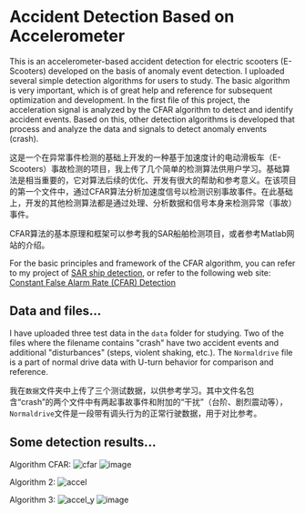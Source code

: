 # Accident Detection Based on Accelerometer

This is an accelerometer-based accident detection for electric scooters (E-Scooters) developed on the basis of anomaly event detection. I uploaded several simple detection algorithms for users to study. The basic algorithm is very important, which is of great help and reference for subsequent optimization and development. In the first file of this project, the acceleration signal is analyzed by the CFAR algorithm to detect and identify accident events. Based on this, other detection algorithms is developed that process and analyze the data and signals to detect anomaly envents (crash).

这是一个在异常事件检测的基础上开发的一种基于加速度计的电动滑板车（E-Scooters）事故检测的项目，我上传了几个简单的检测算法供用户学习。基础算法是相当重要的，它对算法后续的优化、开发有很大的帮助和参考意义。在该项目的第一个文件中，通过CFAR算法分析加速度信号以检测识别事故事件。在此基础上，开发的其他检测算法都是通过处理、分析数据和信号本身来检测异常（事故）事件。

CFAR算法的基本原理和框架可以参考我的SAR船舶检测项目，或者参考Matlab网站的介绍。

For the basic principles and framework of the CFAR algorithm, you can refer to my project of [SAR ship detection](https://github.com/Rc-W024/SAR_Ship_detection_CFAR#constant-false-alarm-rate-cfar), or refer to the following web site: [Constant False Alarm Rate (CFAR) Detection](https://ww2.mathworks.cn/help/phased/ug/constant-false-alarm-rate-cfar-detection.html)

## Data and files...
I have uploaded three test data in the `data` folder for studying. Two of the files where the filename contains "crash" have two accident events and additional "disturbances" (steps, violent shaking, etc.). The `Normaldrive` file is a part of normal drive data with U-turn behavior for comparison and reference.

我在`数据`文件夹中上传了三个测试数据，以供参考学习。其中文件名包含“crash”的两个文件中有两起事故事件和附加的“干扰”（台阶、剧烈震动等），`Normaldrive`文件是一段带有调头行为的正常行驶数据，用于对比参考。

## Some detection results...
Algorithm CFAR:
![cfar](https://user-images.githubusercontent.com/97808991/156751830-3220bc8e-1b9a-4ff6-827d-5d37ef054066.png)
![image](https://user-images.githubusercontent.com/97808991/156751927-ad3edd30-d26f-488a-b9f3-4e686257a73a.png)

Algorithm 2:
![accel](https://user-images.githubusercontent.com/97808991/156752181-45d5baad-4693-466f-98d5-f53a67d7868e.png)

Algorithm 3:
![accel_y](https://user-images.githubusercontent.com/97808991/156752351-1a3d5a43-6434-44f1-8716-4dc73af61fef.png)
![image](https://user-images.githubusercontent.com/97808991/156752457-5e4fa8ad-3277-4085-9f0e-66f7a8655270.png)

